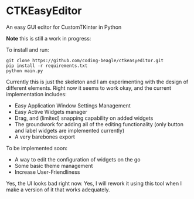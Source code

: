 # CTKEasyEditor

An easy GUI editor for CustomTKinter in Python

**Note** this is still a work in progress:

To install and run:

```
git clone https://github.com/coding-beagle/ctkeasyeditor.git
pip install -r requirements.txt
python main.py
```

Currently this is just the skeleton and I am experimenting with the design of different elements.
Right now it seems to work okay, and the current implementation includes:

- Easy Application Window Settings Management
- Easy Active Widgets manager
- Drag, and (limited) snapping capability on added widgets
- The groundwork for adding all of the editing functionality (only button and label widgets are implemented currently)
- A very barebones export

To be implemented soon:

- A way to edit the configuration of widgets on the go
- Some basic theme management
- Increase User-Friendliness

Yes, the UI looks bad right now. Yes, I will rework it using this tool when I make a version of it that works adequately.
